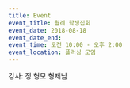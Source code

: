 ```yaml
---
title: Event
event_title: 월례 학생집회
event_date: 2018-08-18
event_date_end:
event_time: 오전 10:00 - 오후 2:00
event_location: 플러싱 모임
---
```

강사: 정 형모 형제님